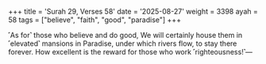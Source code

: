 +++
title = 'Surah 29, Verses 58'
date = '2025-08-27'
weight = 3398
ayah = 58
tags = ["believe", "faith", "good", "paradise"]
+++

˹As for˺ those who believe and do good, We will certainly house them in ˹elevated˺ mansions in Paradise, under which rivers flow, to stay there forever. How excellent is the reward for those who work ˹righteousness!˺—